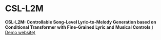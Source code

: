 # CSL-L2M



**CSL-L2M: Controllable Song-Level Lyric-to-Melody Generation based on Conditional Transformer with Fine-Grained Lyric and Musical Controls** <a href="https://sites.google.com/view/csl-l2m/" target="_blank">( Demo website) </a>











